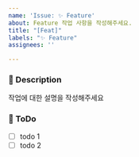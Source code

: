 ```yaml
---
name: 'Issue: ✨ Feature'
about: Feature 작업 사항을 작성해주세요.
title: "[Feat]"
labels: "✨ Feature"
assignees: ''

---
```


### 📌 Description

작업에 대한 설명을 작성해주세요

### 📝 ToDo

 - [ ] todo 1
 - [ ] todo 2
